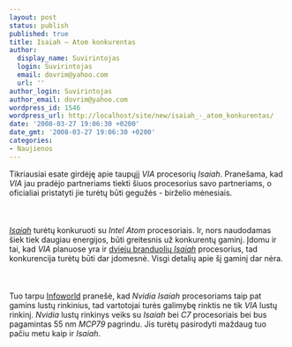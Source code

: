 ```yaml
---
layout: post
status: publish
published: true
title: Isaiah – Atom konkurentas
author:
  display_name: Suvirintojas
  login: Suvirintojas
  email: dovrim@yahoo.com
  url: ''
author_login: Suvirintojas
author_email: dovrim@yahoo.com
wordpress_id: 1546
wordpress_url: http://localhost/site/new/isaiah_-_atom_konkurentas/
date: '2008-03-27 19:06:30 +0200'
date_gmt: '2008-03-27 19:06:30 +0200'
categories:
- Naujienos
---
```

<p>Tikriausiai esate girdėję apie taupųjį <i>VIA</i> procesorių <i>Isaiah</i>. Pranešama, kad <i>VIA</i> jau pradėjo partneriams tiekti šiuos procesorius savo partneriams, o oficialiai pristatyti jie turėtų būti gegužės - birželio mėnesiais.<br />
<br><br />
<br><a class="ns" href="http://www.technews.lt/index.php?id=Kas&amp;Id=931"><i>Isaiah</i></a> turėtų konkuruoti su <i>Intel Atom</i> procesoriais. Ir, nors naudodamas šiek tiek daugiau energijos, būti greitesnis už konkurentų gaminį. Įdomu ir tai, kad <i>VIA</i> planuose yra ir <a class="ns" href="http://www.cnet.com/8301-13924_1-9902451-64.html?tag=bl">dviejų branduolių <i>Isaiah</i></a> procesorius, tad konkurencija turėtų būti dar įdomesnė. Visgi detalių apie šį gaminį dar nėra.<br />
<br><br />
<br>Tuo tarpu <a class="ns" href="http://www.infoworld.com/article/08/03/26/Nvidia-to-make-graphics-chipsets-for-Via-processors_1.html">Infoworld</a> pranešė, kad <i>Nvidia</i> <i>Isaiah</i> procesoriams taip pat gamins lustų rinkinius, tad vartotojai turės galimybę rinktis ne tik <i>VIA</i> lustų rinkinį. <i>Nvidia</i> lustų rinkinys veiks su <i>Isaiah</i> bei <i>C7</i> procesoriais bei bus pagamintas 55 nm <i>MCP79</i> pagrindu. Jis turėtų pasirodyti maždaug tuo pačiu metu kaip ir <i>Isaiah</i>.</p>
